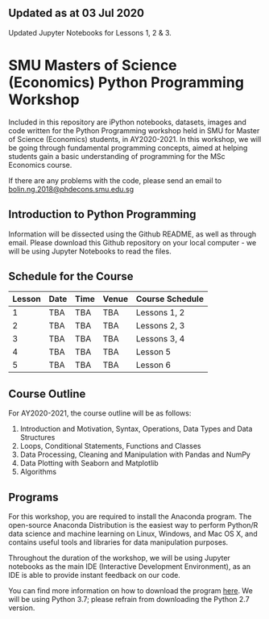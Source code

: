 Updated as at 03 Jul 2020
---
Updated Jupyter Notebooks for Lessons 1, 2 & 3.

# SMU Masters of Science (Economics) Python Programming Workshop
Included in this repository are iPython notebooks, datasets, images and code written for the Python Programming workshop held in SMU for Master of Science (Economics) students, in AY2020-2021. In this workshop, we will be going through fundamental programming concepts, aimed at helping students gain a basic understanding of programming for the MSc Economics course. 

If there are any problems with the code, please send an email to bolin.ng.2018@phdecons.smu.edu.sg

## Introduction to Python Programming
Information will be dissected using the Github README, as well as through email. Please download this Github repository on your local computer - we will be using Jupyter Notebooks to read the files.

## Schedule for the Course
| Lesson  |     Date     |     Time       |       Venue          |  Course Schedule  |
|---------|--------------|----------------|----------------------|-------------------|
|    1    |      TBA     |      TBA       |         TBA          |   Lessons 1, 2    |
|    2    |      TBA     |      TBA       |         TBA          |   Lessons 2, 3    |
|    3    |      TBA     |      TBA       |         TBA          |   Lessons 3, 4    |
|    4    |      TBA     |      TBA       |         TBA          |   Lesson  5       |
|    5    |      TBA     |      TBA       |         TBA          |   Lesson  6       |

## Course Outline
For AY2020-2021, the course outline will be as follows:
1. Introduction and Motivation, Syntax, Operations, Data Types and Data Structures
2. Loops, Conditional Statements, Functions and Classes
3. Data Processing, Cleaning and Manipulation with Pandas and NumPy
4. Data Plotting with Seaborn and Matplotlib
5. Algorithms

## Programs
For this workshop, you are required to install the Anaconda program. The open-source Anaconda Distribution is the easiest way to perform Python/R data science and machine learning on Linux, Windows, and Mac OS X, and contains useful tools and libraries for data manipulation purposes. 

Throughout the duration of the workshop, we will be using Jupyter notebooks as the main IDE (Interactive Development Environment), as an IDE is able to provide instant feedback on our code.

You can find more information on how to download the program [here](https://docs.anaconda.com/anaconda/install/). We will be using Python 3.7; please refrain from downloading the Python 2.7 version.

